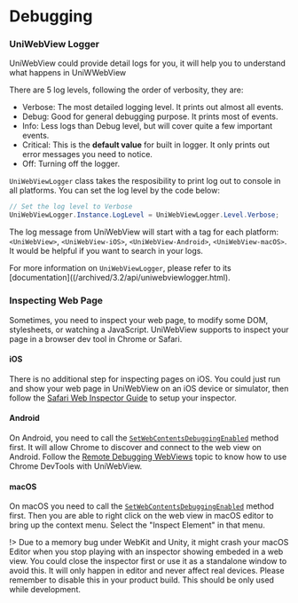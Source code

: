 # Debugging

### UniWebView Logger

UniWebView could provide detail logs for you, it will help you to understand what happens in UniWWebView

There are 5 log levels, following the order of verbosity, they are:

- Verbose: The most detailed logging level. It prints out almost all events.
- Debug: Good for general debugging purpose. It prints most of events.
- Info: Less logs than Debug level, but will cover quite a few important events.
- Critical: This is the **default value** for built in logger. It only prints out error messages you need to notice.
- Off: Turning off the logger.

`UniWebViewLogger` class takes the resposibility to print log out to console in all platforms. You can set the log level by the code below:

```csharp
// Set the log level to Verbose
UniWebViewLogger.Instance.LogLevel = UniWebViewLogger.Level.Verbose;
```

The log message from UniWebView will start with a tag for each platform: `<UniWebView>`, `<UniWebView-iOS>`, `<UniWebView-Android>`, `<UniWebView-macOS>`. It would be helpful if you want to search in your logs.

For more information on `UniWebViewLogger`, please refer to its [documentation]((/archived/3.2/api/uniwebviewlogger.html).

### Inspecting Web Page

Sometimes, you need to inspect your web page, to modify some DOM, stylesheets, or watching a JavaScript. UniWebView supports to inspect your page in a browser dev tool in Chrome or Safari.

#### iOS

There is no additional step for inspecting pages on iOS. You could just run and show your web page in UniWebView on an iOS device or simulator, then follow the [Safari Web Inspector Guide](https://developer.apple.com/library/content/documentation/AppleApplications/Conceptual/Safari_Developer_Guide/GettingStarted/GettingStarted.html) to setup your inspector.

#### Android

On Android, you need to call the [`SetWebContentsDebuggingEnabled`](/archived/3.2/api/uniwebview.html?id=setwindowuserresizeenabled) method first. It will allow Chrome to discover and connect to the web view on Android. Follow the [Remote Debugging WebViews](https://developers.google.com/web/tools/chrome-devtools/remote-debugging/webviews) topic to know how to use Chrome DevTools with UniWebView.

#### macOS

On macOS you need to call the [`SetWebContentsDebuggingEnabled`](/archived/3.2/api/uniwebview.html?id=setwindowuserresizeenabled) method first. Then you are able to right click on the web view in macOS editor to bring up the context menu. Select the "Inspect Element" in that menu.

!> Due to a memory bug under WebKit and Unity, it might crash your macOS Editor when you stop playing with an inspector showing embeded in a web view. You could close the inspector first or use it as a standalone window to avoid this. It will only happen in editor and never affect real devices. Please remember to disable this in your product build. This should be only used while development.